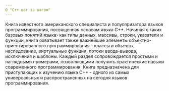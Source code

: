 ```yaml
---
О "C++ шаг за шагом"
---
```


Книга известного американского специалиста и популяризатора языков программирования, посвященная основам языка С++. Начиная с таких базовых понятий языка› как типы данных, массивы, строки, указатели и функции, книга охватывает также важнейшие элементы объектно-ориентированного программирования - классы и объекты, наследование, виртуальные функции, потоки ввода-вывода, исключения и шаблоны. Каждый раздел сопровождается простыми и наглядными примерами, позволяющими получить практические навыки современного программирования.
Книга предназначена для приступающих к изучению языка С++ - одного из самых универсальных и распространенных на сегодня языков программирования.